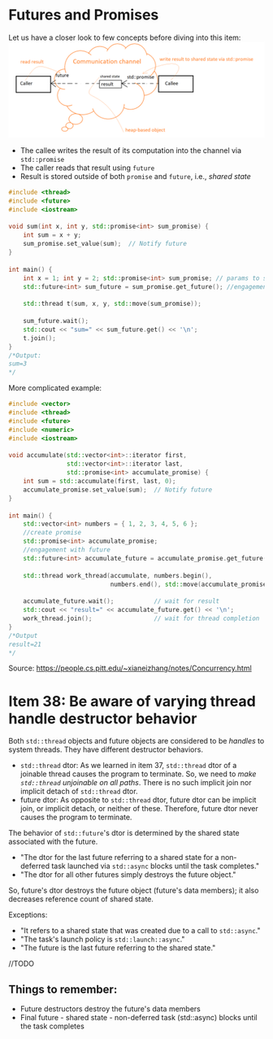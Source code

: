 # Futures and Promises

Let us have a closer look to few concepts before diving into this item:
 ![](item-38-communication-channel.png) 
 
* The callee writes the result of its computation into the channel via `std::promise`
* The caller reads that result using `future`
* Result is stored outside of both `promise` and `future`, i.e., *shared state*

```c++
#include <thread>
#include <future>
#include <iostream>
 
void sum(int x, int y, std::promise<int> sum_promise) {
    int sum = x + y;
    sum_promise.set_value(sum);  // Notify future
}
 
int main() {
    int x = 1; int y = 2; std::promise<int> sum_promise; // params to sum() function
    std::future<int> sum_future = sum_promise.get_future(); //engagement with future
    
    std::thread t(sum, x, y, std::move(sum_promise));
                            
    sum_future.wait();
    std::cout << "sum=" << sum_future.get() << '\n';
    t.join();
}
/*Output:
sum=3
*/
```

More complicated example:
```c++
#include <vector>
#include <thread>
#include <future>
#include <numeric>
#include <iostream>
 
void accumulate(std::vector<int>::iterator first,
                std::vector<int>::iterator last,
                std::promise<int> accumulate_promise) {
    int sum = std::accumulate(first, last, 0);
    accumulate_promise.set_value(sum);  // Notify future
}
 
int main() {
    std::vector<int> numbers = { 1, 2, 3, 4, 5, 6 };
    //create promise
    std::promise<int> accumulate_promise;
    //engagement with future
    std::future<int> accumulate_future = accumulate_promise.get_future();
    
    std::thread work_thread(accumulate, numbers.begin(), 
                            numbers.end(), std::move(accumulate_promise));
                            
    accumulate_future.wait();           // wait for result
    std::cout << "result=" << accumulate_future.get() << '\n';
    work_thread.join();                 // wait for thread completion
}
/*Output
result=21
*/
```
Source: https://people.cs.pitt.edu/~xianeizhang/notes/Concurrency.html

# Item 38: Be aware of varying thread handle destructor behavior
Both `std::thread` objects and future objects are considered to be *handles* to system threads. 
They have different destructor behaviors.
* `std::thread` dtor:
  As we learned in item 37, `std::thread` dtor of a joinable thread causes the program to terminate. So, we need to *make `std::thread` unjoinable on all paths*. There is no such implicit join nor implicit detach of `std::thread` dtor.
* future dtor:
  As opposite to `std::thread` dtor, future dtor can be implicit join, or implicit detach, or neither of these. Therefore, future dtor never causes the program to terminate.

The behavior of `std::future`'s dtor is determined by the shared state associated with the future.
* "The dtor for the last future referring to a shared state for a non-deferred task launched via `std::async` blocks until the task completes."
* "The dtor for all other futures simply destroys the future object."

So, future's dtor destroys the future object (future's data members); it also decreases reference count of shared state.

Exceptions:
* "It refers to a shared state that was created due to a call to `std::async`."
* "The task's launch policy is `std::launch::async`."
* "The future is the last future referring to the shared state."

//TODO

## Things to remember:
* Future destructors destroy the future's data members
* Final future - shared state - non-deferred task (std::async) blocks until the task completes
